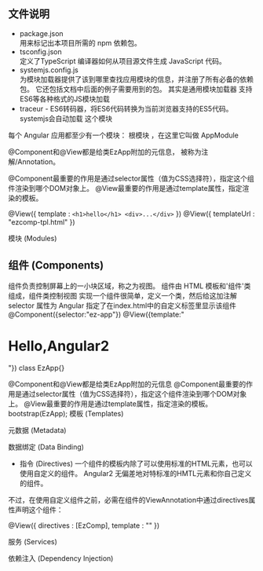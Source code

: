 ## 文件说明
* package.json  
用来标记出本项目所需的 npm 依赖包。
* tsconfig.json  
 定义了TypeScript 编译器如何从项目源文件生成 JavaScript 代码。
* systemjs.config.js  
 为模块加载器提供了该到哪里查找应用模块的信息，并注册了所有必备的依赖包。 它还包括文档中后面的例子需要用到的包。
 其实是通用模块加载器  支持ES6等各种格式的JS模块加载
* traceur -
 ES6转码器，将ES6代码转换为当前浏览器支持的ES5代码。systemjs会自动加载 这个模块

 每个 Angular 应用都至少有一个模块： 根模块 ，在这里它叫做 AppModule 

 @Component和@View都是给类EzApp附加的元信息， 被称为注解/Annotation。

 @Component最重要的作用是通过selector属性（值为CSS选择符），指定这个组件渲染到哪个DOM对象上。 
 @View最重要的作用是通过template属性，指定渲染的模板。

 @View({
    template : `<h1>hello</h1>
                <div>...</div>`
})
@View({
    templateUrl : "ezcomp-tpl.html"
})

 模块 (Modules)

## 组件 (Components)
组件负责控制屏幕上的一小块区域，称之为视图。
组件由 HTML 模板和'组件'类组成，组件类控制视图
实现一个组件很简单，定义一个类，然后给这加注解
selector 属性为 Angular 指定了在index.html中的自定义<my-app>标签里显示该组件
@Component({selector:"ez-app"})
@View({template:"<h1>Hello,Angular2</h1>"})
class EzApp{}

@Component和@View都是给类EzApp附加的元信息
@Component最重要的作用是通过selector属性（值为CSS选择符），指定这个组件渲染到哪个DOM对象上。 @View最重要的作用是通过template属性，指定渲染的模板。
bootstrap(EzApp);
模板 (Templates)

元数据 (Metadata)

数据绑定 (Data Binding)

* 指令 (Directives)
一个组件的模板内除了可以使用标准的HTML元素，也可以使用自定义的组件。
Angular2  无偏差地对特标准的HMTL元素和你自己定义的组件。

不过，在使用自定义组件之前，必需在组件的ViewAnnotation中通过directives属性声明这个组件：

@View({
    directives : [EzComp],
    template : "<ez-comp></ez-comp>"
})

服务 (Services)

依赖注入 (Dependency Injection)